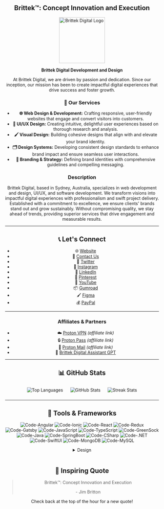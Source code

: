 <div align="center">

  ## Brittek™: Concept Innovation and Execution

  <img src="https://i.ibb.co/YN3XTy6/13-1.png" alt="Brittek Digital Logo" width="150" height="150" />

  **Brittek Digital Development and Design**

  At Brittek Digital, we are driven by passion and dedication. Since our inception, our mission has been to create impactful digital experiences that drive success and foster growth.

  ### 🚀 Our Services

  - **🌐 Web Design & Development:** Crafting responsive, user-friendly websites that engage and convert visitors into customers.
  - **🎨 UI/UX Design:** Creating intuitive, delightful user experiences based on thorough research and analysis.
  - **🖌️ Visual Design:** Building cohesive designs that align with and elevate your brand identity.
  - **🗂️ Design Systems:** Developing consistent design standards to enhance brand impact and ensure seamless user interactions.
  - **🏢 Branding & Strategy:** Defining brand identities with comprehensive guidelines and compelling messaging.

  ### Description

  Brittek Digital, based in Sydney, Australia, specializes in web development and design, UI/UX, and software development. We transform visions into impactful digital experiences with professionalism and swift project delivery. Established with a commitment to excellence, we ensure clients' brands stand out and grow sustainably. Without compromising quality, we stay ahead of trends, providing superior services that drive engagement and measurable results.

  ---

  ## 📞 Let's Connect

  - 🌐 [Website](https://brittek.digital)
  - 📧 [Contact Us](mailto:info@brittek.digital)
  - 💬 [Twitter](https://twitter.com/brittek)
  - 📸 [Instagram](https://instagram.com/brittekdgtl)
  - 💼 [LinkedIn](https://linkedin.com/company/brittek-digital)
  - 📌 [Pinterest](https://pinterest.com/brittek)
  - 🎥 [YouTube](https://youtube.com/@brittek)
  - 📦 [Gumroad](https://gumroad.com/brittek)
  - 🖌️ [Figma](https://figma.com/@brittek)
  - 💰 [PayPal](https://paypal.me/BrittekDigital)

  ---

  ### Affiliates & Partners

  - ☁️ [Proton VPN](https://protonvpn.com) *(affiliate link)*
  - 🔒 [Proton Pass](https://protonpass.com) *(affiliate link)*
  - 📧 [Proton Mail](https://protonmail.com) *(affiliate link)*
  - 🤖 [Brittek Digital Assistant GPT](https://brittek.digital/assistant)

  ---

  ## 📊 GitHub Stats

  <p align="center">
    <img src="https://github-readme-stats.vercel.app/api/top-langs?username=brittek&show_icons=true&locale=en&theme=vue-dark&layout=compact" alt="Top Languages" style="margin:10px;" />
    <img src="https://github-readme-stats.vercel.app/api?username=brittek&show_icons=true&locale=en&theme=vue-dark" alt="GitHub Stats" style="margin: 10px;" />
    <img src="https://streak-stats.demolab.com?user=brittek&theme=vue-dark&mode=weekly" alt="Streak Stats" style="margin: 10px;" />
  </p>

  ---

  ## 💼 Tools & Frameworks

  ![Code-Angular](https://img.shields.io/badge/Code-Angular-informational?style=flat&logo=angular&logoColor=white&color=4AB197)
  ![Code-Ionic](https://img.shields.io/badge/Code-Ionic-informational?style=flat&logo=ionic&logoColor=white&color=4AB197)
  ![Code-React](https://img.shields.io/badge/Code-React-informational?style=flat&logo=react&logoColor=white&color=4AB197)
  ![Code-Redux](https://img.shields.io/badge/Code-Redux-informational?style=flat&logo=redux&logoColor=white&color=4AB197)
  ![Code-Gatsby](https://img.shields.io/badge/Code-Gatsby-informational?style=flat&logo=gatsby&logoColor=white&color=4AB197)
  ![Code-JavaScript](https://img.shields.io/badge/Code-JavaScript-informational?style=flat&logo=javascript&logoColor=white&color=4AB197)
  ![Code-TypeScript](https://img.shields.io/badge/Code-TypeScript-informational?style=flat&logo=typescript&logoColor=white&color=4AB197)
  ![Code-GreenSock](https://img.shields.io/badge/Code-GreenSock-informational?style=flat&logo=greensock&logoColor=white&color=4AB197)
  ![Code-Java](https://img.shields.io/badge/Code-Java-informational?style=flat&logo=java&logoColor=white&color=4AB197)
  ![Code-SpringBoot](https://img.shields.io/badge/Code-SpringBoot-informational?style=flat&logo=spring&logoColor=white&color=4AB197)
  ![Code-CSharp](https://img.shields.io/badge/Code-CSharp-informational?style=flat&logo=c-sharp&logoColor=white&color=4AB197)
  ![Code-.NET](https://img.shields.io/badge/Code-.NET-informational?style=flat&logo=dot-net&logoColor=white&color=4AB197)
  ![Code-SwiftUI](https://img.shields.io/badge/Code-SwiftUI-informational?style=flat&logo=swift&logoColor=white&color=4AB197)
  ![Code-MongoDB](https://img.shields.io/badge/Code-MongoDB-informational?style=flat&logo=mongodb&logoColor=white&color=4AB197)
  ![Code-MySQL](https://img.shields.io/badge/Code-MySQL-informational?style=flat&logo=mysql&logoColor=white&color=4AB197)

  <details>
  <summary>Design</summary>
  <br>
  
  ![Design-Figma](https://img.shields.io/badge/Design-Figma-informational?style=flat&logo=figma&logoColor=white&color=4AB197)
  ![Design-AdobeXD](https://img.shields.io/badge/Design-AdobeXD-informational?style=flat&logo=adobe-xd&logoColor=white&color=4AB197)
  ![Design-Photoshop](https://img.shields.io/badge/Design-Photoshop-informational?style=flat&logo=adobe-photoshop&logoColor=white&color=4AB197)
  ![Design-Illustrator](https://img.shields.io/badge/Design-Illustrator-informational?style=flat&logo=adobe-illustrator&logoColor=white&color=4AB197)
  ![Design-Tailwind](https://img.shields.io/badge/Design-Tailwind-informational?style=flat&logo=tailwind-css&logoColor=white&color=4AB197)
  ![Design-Sass](https://img.shields.io/badge/Design-Sass-informational?style=flat&logo=sass&logoColor=white&color=4AB197)
  ![Design-Stylus](https://img.shields.io/badge/Design-Stylus-informational?style=flat&logo=stylus&logoColor=white&color=4AB197)
  
  <br>
  
  ![Test-Jasmine](https://img.shields.io/badge/Test-Jasmine-informational?style=flat&logo=jasmine&logoColor=white&color=4AB197)
  ![Test-Jest](https://img.shields.io/badge/Test-Jest-informational?style=flat&logo=jest&logoColor=white&color=4AB197)
  ![Test-Mocha](https://img.shields.io/badge/Test-Mocha-informational?style=flat&logo=mocha&logoColor=white&color=4AB197)
  ![Test-Cypress](https://img.shields.io/badge/Test-Cypress-informational?style=flat&logo=cypress&logoColor=white&color=4AB197)
  
  <br>
  
  ![Tools-VSCode](https://img.shields.io/badge/Tools-VSCode-informational?style=flat&logo=visual-studio-code&logoColor=white&color=4AB197)
  ![Tools-Docker](https://img.shields.io/badge/Tools-Docker-informational?style=flat&logo=docker&logoColor=white&color=4AB197)
  ![Tools-Pivotal](https://img.shields.io/badge/Tools-Pivotal-informational?style=flat&logo=pivotal-tracker&logoColor=white&color=4AB197)
  ![Tools-NGINX](https://img.shields.io/badge/Tools-NGINX-informational?style=flat&logo=nginx&logoColor=white&color=4AB197)
  ![Tools-Netlify](https://img.shields.io/badge/Tools-Netlify-informational?style=flat&logo=netlify&logoColor=white&color=4AB197)
  ![Tools-Jenkins](https://img.shields.io/badge/Tools-Jenkins-informational?style=flat&logo=jenkins&logoColor=white&color=4AB197)
  ![Tools-SonarQube](https://img.shields.io/badge/Tools-SonarQube-informational?style=flat&logo=sonarqube&logoColor=white&color=4AB197)
  ![Tools-Actions](https://img.shields.io/badge/Tools-Actions-informational?style=flat&logo=github-actions&logoColor=white&color=4AB197)
  ![Tools-NPM](https://img.shields.io/badge/Tools-NPM-informational?style=flat&logo=npm&logoColor=white&color=4AB197)
  ![Tools-Postman](https://img.shields.io/badge/Tools-Postman-informational?style=flat&logo=postman&logoColor=white&color=4AB197)
  ![Tools-Photoshop](https://img.shields.io/badge/Tools-Photoshop-informational?style=flat&logo=adobe-photoshop&logoColor=white&color=4AB197)
  ![Tools-Illustrator](https://img.shields.io/badge/Tools-Illustrator-informational?style=flat&logo=adobe-illustrator&logoColor=white&color=4AB197)
  ![Tools-AdobeXD](https://img.shields.io/badge/Tools-AdobeXD-informational?style=flat&logo=adobe-xd&logoColor=white&color=4AB197)
  ![Tools-GitHub](https://img.shields.io/badge/Tools-GitHub-informational?style=flat&logo=github&logoColor=white&color=4AB197)
  ![Tools-GitLab](https://img.shields.io/badge/Tools-GitLab-informational?style=flat&logo=gitlab&logoColor=white&color=4AB197)
  ![Tools-Bitbucket](https://img.shields.io/badge/Tools-Bitbucket-informational?style=flat&logo=bitbucket&logoColor=white&color=4AB197)
  ![Tools-Jira](https://img.shields.io/badge/Tools-Jira-informational?style=flat&logo=jira-software&logoColor=white&color=4AB197)
  ![Tools-Clubhouse](https://img.shields.io/badge/Tools-Clubhouse-informational?style=flat&logo=clubhouse&logoColor=white&color=4AB197)
  
  </details>
  
  <br>
  
  ## 📣 Inspiring Quote

  > Brittek™: Concept Innovation and Execution
  >
  > <p>- Jim Britton</p>

  Check back at the top of the hour for a new quote!

  <br>

</div>
